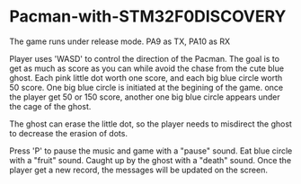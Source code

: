 # Pacman-with-STM32F0DISCOVERY

The game runs under release mode.
PA9 as TX, PA10 as RX

Player uses 'WASD' to control the direction of the Pacman. The goal is to get as much as score as you can while avoid the chase from the cute blue ghost.
Each pink little dot worth one score, and each big blue circle worth 50 score.
One big blue circle is initiated at the begining of the game. once the player get 50 or 150 score, another one big blue circle appears under the cage of the ghost.

The ghost can erase the little dot, so the player needs to misdirect the ghost to decrease the erasion of dots.

Press 'P' to pause the music and game with a "pause" sound.
Eat blue circle with a "fruit" sound.
Caught up by the ghost with a "death" sound.
Once the player get a new record, the messages will be updated on the screen.
